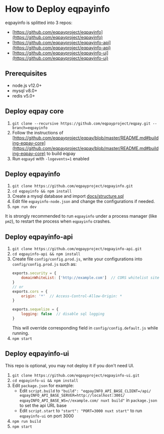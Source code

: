 # How to Deploy eqpayinfo

eqpayinfo is splitted into 3 repos:
* [https://github.com/eqpayproject/eqpayinfo](https://github.com/eqpayproject/eqpayinfo)
* [https://github.com/eqpayproject/eqpayinfo-api](https://github.com/eqpayproject/eqpayinfo-api)
* [https://github.com/eqpayproject/eqpayinfo-ui](https://github.com/eqpayproject/eqpayinfo-ui)

## Prerequisites

* node.js v12.0+
* mysql v8.0+
* redis v5.0+

## Deploy eqpay core
1. `git clone --recursive https://github.com/eqpayproject/eqpay.git --branch=eqpayinfo`
2. Follow the instructions of [https://github.com/eqpayproject/eqpay/blob/master/README.md#building-eqpay-core](https://github.com/eqpayproject/eqpay/blob/master/README.md#building-eqpay-core) to build eqpay
3. Run `eqpayd` with `-logevents=1` enabled

## Deploy eqpayinfo
1. `git clone https://github.com/eqpayproject/eqpayinfo.git`
2. `cd eqpayinfo && npm install`
3. Create a mysql database and import [docs/structure.sql](structure.sql)
4. Edit file `eqpayinfo-node.json` and change the configurations if needed.
5. `npm run dev`

It is strongly recommended to run `eqpayinfo` under a process manager (like `pm2`), to restart the process when `eqpayinfo` crashes.

## Deploy eqpayinfo-api
1. `git clone https://github.com/eqpayproject/eqpayinfo-api.git`
2. `cd eqpayinfo-api && npm install`
3. Create file `config/config.prod.js`, write your configurations into `config/config.prod.js` such as:
    ```javascript
    exports.security = {
        domainWhiteList: ['http://example.com']  // CORS whitelist sites
    }
    // or
    exports.cors = {
        origin: '*'  // Access-Control-Allow-Origin: *
    }

    exports.sequelize = {
        logging: false  // disable sql logging
    }
    ```
    This will override corresponding field in `config/config.default.js` while running.
4. `npm start`

## Deploy eqpayinfo-ui
This repo is optional, you may not deploy it if you don't need UI.
1. `git clone https://github.com/eqpayproject/eqpayinfo-ui.git`
2. `cd eqpayinfo-ui && npm install`
3. Edit `package.json` for example:
   * Edit `script.build` to `"build": "eqpayINFO_API_BASE_CLIENT=/api/ eqpayINFO_API_BASE_SERVER=http://localhost:3001/ eqpayINFO_API_BASE_WS=//example.com/ nuxt build"` in `package.json` to set the api URL base
   * Edit `script.start` to `"start": "PORT=3000 nuxt start"` to run `eqpayinfo-ui` on port 3000
4. `npm run build`
5. `npm start`
